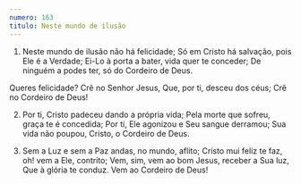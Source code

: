 ```yaml
---
numero: 163
titulo: Neste mundo de ilusão
---
```

1. Neste mundo de ilusão não há felicidade;
Só em Cristo há salvação, pois Ele é a Verdade;
Ei-Lo à porta a bater, vida quer te conceder;
De ninguém a podes ter, só do Cordeiro de Deus.

Queres felicidade?
Crê no Senhor Jesus,
Que, por ti, desceu dos céus;
Crê no Cordeiro de Deus!

2. Por ti, Cristo padeceu dando a própria vida;
Pela morte que sofreu, graça te é concedida;
Por ti, Ele agonizou e Seu sangue derramou;
Sua vida não poupou, Cristo, o Cordeiro de Deus.

3. Sem a Luz e sem a Paz andas, no mundo, aflito;
Cristo mui feliz te faz, oh! vem a Ele, contrito;
Vem, sim, vem ao bom Jesus, receber a Sua luz,
Que à glória te conduz. Vem ao Cordeiro de Deus!
